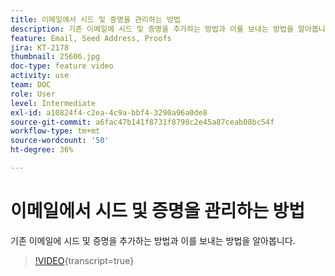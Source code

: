 ```yaml
---
title: 이메일에서 시드 및 증명을 관리하는 방법
description: 기존 이메일에 시드 및 증명을 추가하는 방법과 이를 보내는 방법을 알아봅니다.
feature: Email, Seed Address, Proofs
jira: KT-2178
thumbnail: 25606.jpg
doc-type: feature video
activity: use
team: DOC
role: User
level: Intermediate
exl-id: a10824f4-c2ea-4c9a-bbf4-3290a96a0de8
source-git-commit: a6fac47b141f8731f8798c2e45a87ceab08bc54f
workflow-type: tm+mt
source-wordcount: '50'
ht-degree: 36%

---
```


# 이메일에서 시드 및 증명을 관리하는 방법

기존 이메일에 시드 및 증명을 추가하는 방법과 이를 보내는 방법을 알아봅니다.

>[!VIDEO](https://video.tv.adobe.com/v/25606?quality=12&learn=on){transcript=true}
